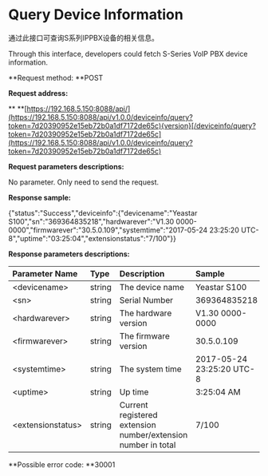 # Query Device Information

通过此接口可查询S系列IPPBX设备的相关信息。

Through this interface, developers could fetch S-Series VoIP PBX device information.

**Request method: **POST

**Request address:**

** **[https://192.168.5.150:8088/api/](https://192.168.5.150:8088/api/v1.0.0/deviceinfo/query?token=7d20390952e15eb72b0a1df7172de65c){version}[/deviceinfo/query?token=7d20390952e15eb72b0a1df7172de65c](https://192.168.5.150:8088/api/v1.0.0/deviceinfo/query?token=7d20390952e15eb72b0a1df7172de65c)

**Request parameters descriptions:**

No parameter. Only need to send the request.

**Response sample:**

{"status":"Success","deviceinfo":{"devicename":"Yeastar S100","sn":"369364835218","hardwarever":"V1.30 0000-0000","firmwarever":"30.5.0.109","systemtime":"2017-05-24 23:25:20 UTC-8","uptime":"03:25:04","extensionstatus":"7/100"}}

**Response parameters descriptions:**

| Parameter Name | Type | Description | Sample |
| :--- | :--- | :--- | :--- |
| &lt;devicename&gt; | string | The device name | Yeastar S100 |
| &lt;sn&gt; | string | Serial Number | 369364835218 |
| &lt;hardwarever&gt; | string | The hardware version | V1.30 0000-0000 |
| &lt;firmwarever&gt; | string | The firmware version | 30.5.0.109 |
| &lt;systemtime&gt; | string | The system time | 2017-05-24 23:25:20 UTC-8 |
| &lt;uptime&gt; | string | Up time | 3:25:04 AM |
| &lt;extensionstatus&gt; | string | Current registered extension number/extension number in total | 7/100 |

**Possible error code: **30001

